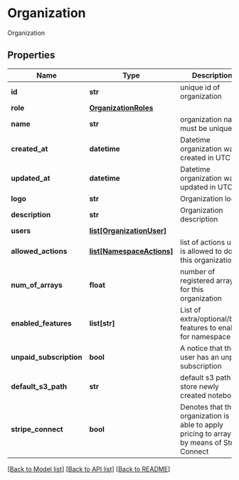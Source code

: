 # Organization

Organization
## Properties
Name | Type | Description | Notes
------------ | ------------- | ------------- | -------------
**id** | **str** | unique id of organization | [optional] 
**role** | [**OrganizationRoles**](OrganizationRoles.md) |  | [optional] 
**name** | **str** | organization name must be unique | 
**created_at** | **datetime** | Datetime organization was created in UTC | [optional] 
**updated_at** | **datetime** | Datetime organization was updated in UTC | [optional] 
**logo** | **str** | Organization logo | [optional] 
**description** | **str** | Organization description | [optional] 
**users** | [**list[OrganizationUser]**](OrganizationUser.md) |  | [optional] 
**allowed_actions** | [**list[NamespaceActions]**](NamespaceActions.md) | list of actions user is allowed to do on this organization | [optional] 
**num_of_arrays** | **float** | number of registered arrays for this organization | [optional] 
**enabled_features** | **list[str]** | List of extra/optional/beta features to enable for namespace | [optional] [readonly] 
**unpaid_subscription** | **bool** | A notice that the user has an unpaid subscription | [optional] [readonly] 
**default_s3_path** | **str** | default s3 path to store newly created notebooks | [optional] 
**stripe_connect** | **bool** | Denotes that the organization is able to apply pricing to arrays by means of Stripe Connect | [optional] [readonly] 

[[Back to Model list]](../README.md#documentation-for-models) [[Back to API list]](../README.md#documentation-for-api-endpoints) [[Back to README]](../README.md)


